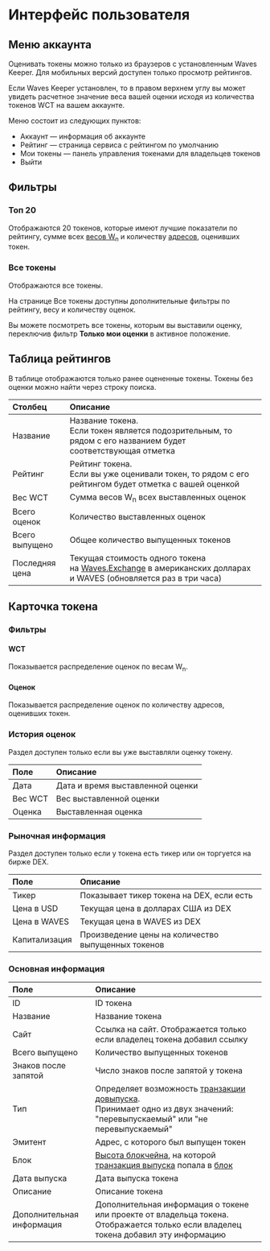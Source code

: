 # Интерфейс пользователя

## Меню аккаунта

Оценивать токены можно только из браузеров с установленным Waves Keeper. Для мобильных версий доступен только просмотр рейтингов.

Если Waves Keeper установлен, то в правом верхнем углу вы может увидеть расчетное значение веса вашей оценки исходя из количества токенов WCT на вашем аккаунте.

Меню состоит из следующих пунктов:

* Аккаунт — информация об аккаунте
* Рейтинг — страница сервиса с рейтингом по умолчанию
* Мои токены — панель управления токенами для владельцев токенов
* Выйти

## Фильтры

### Топ 20

Отображаются 20 токенов, которые имеют лучшие показатели по рейтингу, сумме всех [весов W<sub>n</sub>](/ru/ecosystem/waves-token-rating/rating-formula) и количеству [адресов](/ru/blockchain/account/address), оценивших токен.

### Все токены

Отображаются все токены.

На странице Все токены доступны дополнительные фильтры по рейтингу, весу и количеству оценок.

Вы можете посмотреть все токены, которым вы выставили оценку, переключив фильтр **Только мои оценки** в активное положение.

## Таблица рейтингов

В таблице отображаются только ранее оцененные токены. Токены без оценки можно найти через строку поиска.

| Столбец | Описание |
| :--- | :--- |
| Название | Название токена.<br>Если токен является подозрительным, то рядом с его названием будет соответствующая отметка |
| Рейтинг | Рейтинг токена.<br>Если вы уже оценивали токен, то рядом с его рейтингом будет отметка с вашей оценкой |
| Вес WCT | Сумма весов W<sub>n</sub> всех выставленных оценок |
| Всего оценок | Количество выставленных оценок |
| Всего выпущено | Общее количество выпущенных токенов |
| Последняя цена | Текущая стоимость одного токена на [Waves.Exchange](https://waves.exchange/) в американских долларах и WAVES (обновляется раз в три часа) |

## Карточка токена

### Фильтры

#### WCT

Показывается распределение оценок по весам W<sub>n</sub>.

#### Оценок

Показывается распределение оценок по количеству адресов, оценивших токен.

### История оценок

Раздел доступен только если вы уже выставляли оценку токену.

| Поле | Описание |
| :--- | :--- |
| Дата | Дата и время выставленной оценки |
| Вес WCT | Вес выставленной оценки |
| Оценка | Выставленная оценка |

### Рыночная информация

Раздел доступен только если у токена есть тикер или он торгуется на бирже DEX.

| Поле | Описание |
| :--- | :--- |
| Тикер | Показывает тикер токена на DEX, если есть |
| Цена в USD | Текущая цена в долларах США из DEX |
| Цена в WAVES | Текущая цена в WAVES из DEX |
| Капитализация | Произведение цены на количество выпущенных токенов |

### Основная информация

| Поле | Описание |
| :--- | :--- |
| ID | ID токена |
| Название | Название токена |
| Сайт | Ссылка на сайт. Отображается только если владелец токена добавил ссылку |
| Всего выпущено | Количество выпущенных токенов |
| Знаков после запятой | Число знаков после запятой у токена |
| Тип | Определяет возможность [транзакции довыпуска](/ru/blockchain/transaction-type/reissue-transaction). <br>Принимает одно из двух значений: "перевыпускаемый" или "не перевыпускаемый" |
| Эмитент | Адрес, с которого был выпущен токен |
| Блок | [Высота блокчейна](/ru/blockchain/blockchain/blockchain-height), на которой [транзакция выпуска](/ru/blockchain/transaction-type/issue-transaction) попала в [блок](/ru/blockchain/block) |
| Дата выпуска | Дата выпуска токена |
| Описание | Описание токена |
| Дополнительная информация | Дополнительная информация о токене или проекте от владельца токена. Отображается только если владелец токена добавил эту информацию |
